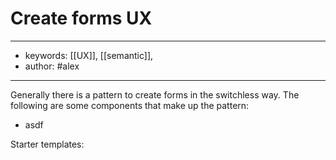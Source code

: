 # Create forms UX
---
- keywords: [[UX]], [[semantic]],
- author: #alex
---
Generally there is a pattern to create forms in the switchless way. The following are some components that make up the pattern: 
- asdf


Starter templates: 
